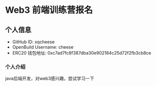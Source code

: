 # Web3 前端训练营报名

## 个人信息

* GitHub ID: xqcheese
* OpenBuild Username: cheese
* ERC20 钱包地址: 0xc7ad7fc8f387dba30e902184c25d72f2fb3cb8ce

### 个人介绍

java后端开发，对web3感兴趣，尝试学习一下
